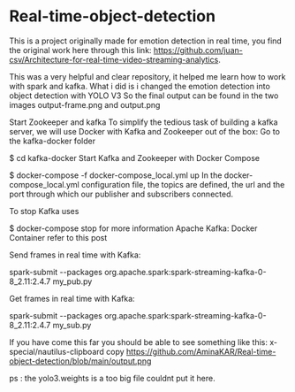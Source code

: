 # Real-time-object-detection
This is a project originally made for emotion detection in real time, you find the original work here  through this link: https://github.com/juan-csv/Architecture-for-real-time-video-streaming-analytics.



This was a very helpful and clear repository, it helped me learn how to work with spark and kafka.
What i did is i changed the emotion detection into object detection with YOLO V3
So the final output can be found in the two images output-frame.png and output.png

Start Zookeeper and kafka
To simplify the tedious task of building a kafka server, we will use Docker with Kafka and Zookeeper out of the box: Go to the kafka-docker folder

$ cd kafka-docker 
Start Kafka and Zookeeper with Docker Compose

$ docker-compose -f docker-compose_local.yml up 
In the docker-compose_local.yml configuration file, the topics are defined, the url and the port through which our publisher and subscribers connected.

To stop Kafka uses

$ docker-compose stop 
for more information Apache Kafka: Docker Container refer to this post

Send frames in real time with Kafka:

spark-submit --packages org.apache.spark:spark-streaming-kafka-0-8_2.11:2.4.7  my_pub.py

Get frames in real time with Kafka:


spark-submit --packages org.apache.spark:spark-streaming-kafka-0-8_2.11:2.4.7  my_sub.py

If you have come this far you should be able to see something like this:
x-special/nautilus-clipboard
copy
https://github.com/AminaKAR/Real-time-object-detection/blob/main/output.png


ps : the yolo3.weights is a too big file couldnt put it here.
